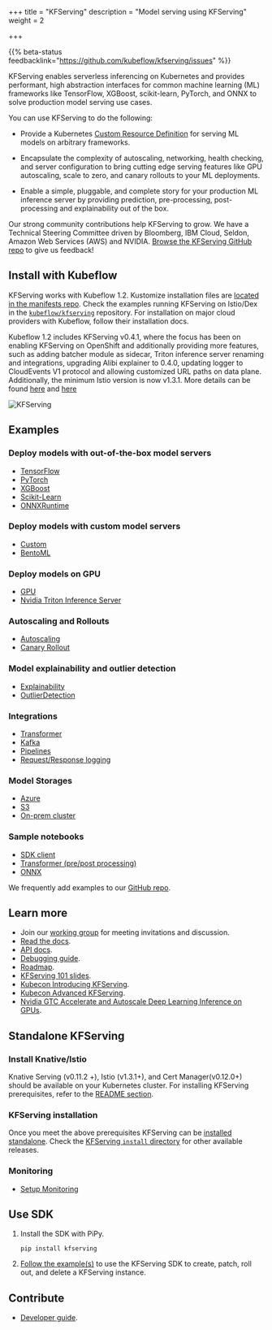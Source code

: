 +++
title = "KFServing"
description = "Model serving using KFServing"
weight = 2

+++

{{% beta-status
  feedbacklink="https://github.com/kubeflow/kfserving/issues" %}}

KFServing enables serverless inferencing on Kubernetes and provides performant, high abstraction interfaces for common machine learning (ML) frameworks like TensorFlow, XGBoost, scikit-learn, PyTorch, and ONNX to solve production model serving use cases.

You can use KFServing to do the following:

* Provide a Kubernetes [Custom Resource Definition](https://kubernetes.io/docs/concepts/extend-kubernetes/api-extension/custom-resources/) for serving ML models on arbitrary frameworks.

* Encapsulate the complexity of autoscaling, networking, health checking, and server configuration to bring cutting edge serving features like GPU autoscaling, scale to zero, and canary rollouts to your ML deployments.

* Enable a simple, pluggable, and complete story for your production ML inference server by providing prediction, pre-processing, post-processing and explainability out of the box.

Our strong community contributions help KFServing to grow. We have a Technical Steering Committee driven by Bloomberg, IBM Cloud, Seldon, Amazon Web Services (AWS) and NVIDIA. [Browse the KFServing GitHub repo](https://github.com/kubeflow/kfserving) to give us feedback!

## Install with Kubeflow

KFServing works with Kubeflow 1.2. Kustomize installation files are [located in the manifests repo](https://github.com/kubeflow/manifests/tree/master/kfserving).
Check the examples running KFServing on Istio/Dex in the [`kubeflow/kfserving`](https://github.com/kubeflow/kfserving/tree/master/docs/samples/istio-dex) repository. For installation on major cloud providers with Kubeflow, follow their installation docs.

Kubeflow 1.2 includes KFServing v0.4.1, where the focus has been on enabling KFServing on OpenShift and additionally providing more features, such as adding batcher module as sidecar, Triton inference server renaming and integrations, upgrading Alibi explainer to 0.4.0, updating logger to CloudEvents V1 protocol and allowing customized URL paths on data plane. Additionally, the minimum Istio version is now v1.3.1. More details can be found [here](https://github.com/kubeflow/kfserving/releases/tag/v0.4.0) and [here](https://github.com/kubeflow/kfserving/releases/tag/v0.4.1)

<img src="../kfserving.png" alt="KFServing">

## Examples

### Deploy models with out-of-the-box model servers

* [TensorFlow](https://github.com/kubeflow/kfserving/tree/master/docs/samples/tensorflow)
* [PyTorch](https://github.com/kubeflow/kfserving/tree/master/docs/samples/pytorch)
* [XGBoost](https://github.com/kubeflow/kfserving/tree/master/docs/samples/xgboost)
* [Scikit-Learn](https://github.com/kubeflow/kfserving/tree/master/docs/samples/sklearn)
* [ONNXRuntime](https://github.com/kubeflow/kfserving/tree/master/docs/samples/onnx)

### Deploy models with custom model servers

* [Custom](https://github.com/kubeflow/kfserving/tree/master/docs/samples/custom)
* [BentoML](https://github.com/kubeflow/kfserving/tree/master/docs/samples/bentoml)

### Deploy models on GPU

* [GPU](https://github.com/kubeflow/kfserving/tree/master/docs/samples/accelerators)
* [Nvidia Triton Inference Server](https://github.com/kubeflow/kfserving/tree/master/docs/samples/triton)

### Autoscaling and Rollouts

* [Autoscaling](https://github.com/kubeflow/kfserving/tree/master/docs/samples/autoscaling)
* [Canary Rollout](https://github.com/kubeflow/kfserving/tree/master/docs/samples/rollouts)

### Model explainability and outlier detection

* [Explainability](https://github.com/kubeflow/kfserving/tree/master/docs/samples/explanation/alibi)
* [OutlierDetection](https://github.com/kubeflow/kfserving/tree/master/docs/samples/outlier-detection/alibi-detect/cifar10)

### Integrations

* [Transformer](https://github.com/kubeflow/kfserving/tree/master/docs/samples/transformer/image_transformer)
* [Kafka](https://github.com/kubeflow/kfserving/tree/master/docs/samples/kafka)
* [Pipelines](https://github.com/kubeflow/kfserving/tree/master/docs/samples/pipelines)
* [Request/Response logging](https://github.com/kubeflow/kfserving/tree/master/docs/samples/logger)

### Model Storages

* [Azure](https://github.com/kubeflow/kfserving/tree/master/docs/samples/azure)
* [S3](https://github.com/kubeflow/kfserving/tree/master/docs/samples/s3)
* [On-prem cluster](https://github.com/kubeflow/kfserving/tree/master/docs/samples/pvc)

### Sample notebooks

* [SDK client](https://github.com/kubeflow/kfserving/blob/master/docs/samples/client/kfserving_sdk_v1alpha2_sample.ipynb)
* [Transformer (pre/post processing)](https://github.com/kubeflow/kfserving/blob/master/docs/samples/transformer/image_transformer/kfserving_sdk_transformer.ipynb)
* [ONNX](https://github.com/kubeflow/kfserving/blob/master/docs/samples/onnx/mosaic-onnx.ipynb)

We frequently add examples to our [GitHub repo](https://github.com/kubeflow/kfserving/tree/master/docs/samples/).

## Learn more

* Join our [working group](https://groups.google.com/forum/#!forum/kfserving) for meeting invitations and discussion.
* [Read the docs](https://github.com/kubeflow/kfserving/tree/master/docs).
* [API docs](https://github.com/kubeflow/kfserving/tree/master/docs/apis/README.md).
* [Debugging guide](https://github.com/kubeflow/kfserving/blob/master/docs/KFSERVING_DEBUG_GUIDE.md).
* [Roadmap](https://github.com/kubeflow/kfserving/tree/master/ROADMAP.md).
* [KFServing 101 slides](https://drive.google.com/file/d/16oqz6dhY5BR0u74pi9mDThU97Np__AFb/view).
* [Kubecon Introducing KFServing](https://kccncna19.sched.com/event/UaZo/introducing-kfserving-serverless-model-serving-on-kubernetes-ellis-bigelow-google-dan-sun-bloomberg).
* [Kubecon Advanced KFServing](https://kccncna19.sched.com/event/UaVw/advanced-model-inferencing-leveraging-knative-istio-and-kubeflow-serving-animesh-singh-ibm-clive-cox-seldon).
* [Nvidia GTC Accelerate and Autoscale Deep Learning Inference on GPUs](https://developer.nvidia.com/gtc/2020/video/s22459-vid).

## Standalone KFServing

### Install Knative/Istio

Knative Serving (v0.11.2 +), Istio (v1.3.1+), and Cert Manager(v0.12.0+) should be available on your Kubernetes cluster.
For installing KFServing prerequisites, refer to the [README section](https://github.com/kubeflow/kfserving#prerequisites).

### KFServing installation

Once you meet the above prerequisites KFServing can be [installed standalone](https://github.com/kubeflow/kfserving#standalone-kfserving-installation). Check the [KFServing `install` directory](https://github.com/kubeflow/kfserving/tree/master/install) for other available releases.

### Monitoring

* [Setup Monitoring](https://github.com/kubeflow/kfserving#setup-monitoring)

## Use SDK

1. Install the SDK with PiPy.

    ```shell
    pip install kfserving
    ```

1. [Follow the example(s)](https://github.com/kubeflow/kfserving/blob/master/docs/samples/client) to use the KFServing SDK to create, patch, roll out, and delete a KFServing instance.

## Contribute

* [Developer guide](https://github.com/kubeflow/kfserving/tree/master/docs/DEVELOPER_GUIDE.md).
